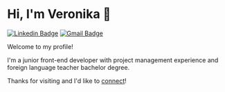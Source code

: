 # Hi, I'm Veronika 👋 
[![Linkedin Badge](https://img.shields.io/badge/-vshakun-blue?style=flat&logo=Linkedin&logoColor=white&link=https://www.linkedin.com/in/veronika-shakun-5223701b0/)](https://www.linkedin.com/in/veronika-shakun-5223701b0/)
[![Gmail Badge](https://img.shields.io/badge/-veronika.shakun-c14438?style=flat&logo=Gmail&logoColor=white&link=mailto:veronika.shakun@gmail.com)](mailto:veronika.shakun@gmail.com)

Welcome to my profile! 

I'm a junior front-end developer with project management experience and foreign language teacher bachelor degree. 

Thanks for visiting and I'd like to [connect](https://www.linkedin.com/in/veronika-shakun-5223701b0/)!


